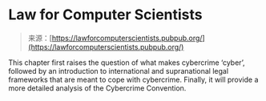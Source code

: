 <!--yml
category: 未分类
date: 2024-05-27 15:16:14
-->

# Law for Computer Scientists

> 来源：[https://lawforcomputerscientists.pubpub.org/](https://lawforcomputerscientists.pubpub.org/)

This chapter first raises the question of what makes cybercrime ‘cyber’, followed by an introduction to international and supranational legal frameworks that are meant to cope with cybercrime. Finally, it will provide a more detailed analysis of the Cybercrime Convention.